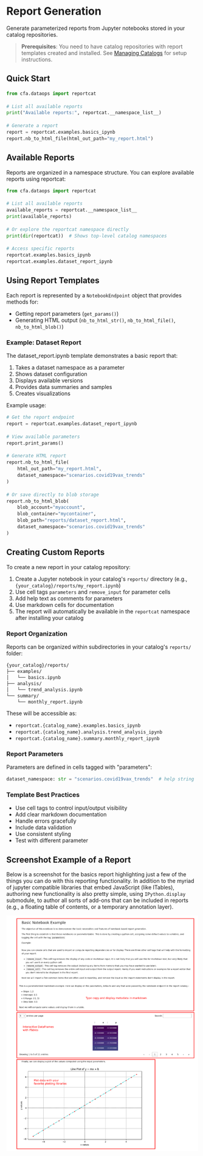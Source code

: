 # Report Generation

Generate parameterized reports from Jupyter notebooks stored in your catalog repositories.

> **Prerequisites**: You need to have catalog repositories with report templates created and installed. See [Managing Catalogs](managing_catalogs.md) for setup instructions.

## Quick Start

```python
from cfa.dataops import reportcat

# List all available reports
print("Available reports:", reportcat.__namespace_list__)

# Generate a report
report = reportcat.examples.basics_ipynb
report.nb_to_html_file(html_out_path="my_report.html")
```

## Available Reports

Reports are organized in a namespace structure. You can explore available reports using reportcat:

```python
from cfa.dataops import reportcat

# List all available reports
available_reports = reportcat.__namespace_list__
print(available_reports)

# Or explore the reportcat namespace directly
print(dir(reportcat))  # Shows top-level catalog namespaces

# Access specific reports
reportcat.examples.basics_ipynb
reportcat.examples.dataset_report_ipynb
```

## Using Report Templates

Each report is represented by a `NotebookEndpoint` object that provides methods for:

- Getting report parameters (`get_params()`)
- Generating HTML output (`nb_to_html_str()`, `nb_to_html_file()`, `nb_to_html_blob()`)

### Example: Dataset Report

The dataset_report.ipynb template demonstrates a basic report that:

1. Takes a dataset namespace as a parameter
2. Shows dataset configuration
3. Displays available versions
4. Provides data summaries and samples
5. Creates visualizations

Example usage:

```python
# Get the report endpoint
report = reportcat.examples.dataset_report_ipynb

# View available parameters
report.print_params()

# Generate HTML report
report.nb_to_html_file(
    html_out_path="my_report.html",
    dataset_namespace="scenarios.covid19vax_trends"
)

# Or save directly to blob storage
report.nb_to_html_blob(
    blob_account="myaccount",
    blob_container="mycontainer",
    blob_path="reports/dataset_report.html",
    dataset_namespace="scenarios.covid19vax_trends"
)
```

## Creating Custom Reports

To create a new report in your catalog repository:

1. Create a Jupyter notebook in your catalog's `reports/` directory (e.g., `{your_catalog}/reports/my_report.ipynb`)
2. Use cell tags `parameters` and `remove_input` for parameter cells
3. Add help text as comments for parameters
4. Use markdown cells for documentation
5. The report will automatically be available in the `reportcat` namespace after installing your catalog

### Report Organization

Reports can be organized within subdirectories in your catalog's `reports/` folder:

```
{your_catalog}/reports/
├── examples/
│   └── basics.ipynb
├── analysis/
│   └── trend_analysis.ipynb
└── summary/
    └── monthly_report.ipynb
```

These will be accessible as:
- `reportcat.{catalog_name}.examples.basics_ipynb`
- `reportcat.{catalog_name}.analysis.trend_analysis_ipynb`
- `reportcat.{catalog_name}.summary.monthly_report_ipynb`

### Report Parameters

Parameters are defined in cells tagged with "parameters":

```python
dataset_namespace: str = "scenarios.covid19vax_trends"  # help string
```

### Template Best Practices

- Use cell tags to control input/output visibility
- Add clear markdown documentation
- Handle errors gracefully
- Include data validation
- Use consistent styling
- Test with different parameter

## Screenshot Example of a Report

Below is a screenshot for the basics report highlighting just a few of the things you can do with this reporting functionality. In addition to the myriad of jupyter compatible libraries that embed JavaScript (like ITables), authoring new functionality is also pretty simple, using `IPython.display` submodule, to author all sorts of add-ons that can be included in reports (e.g., a floating table of contents, or a temporary annotation layer).

![Simple report example](assets/annotated_report_example.png)

